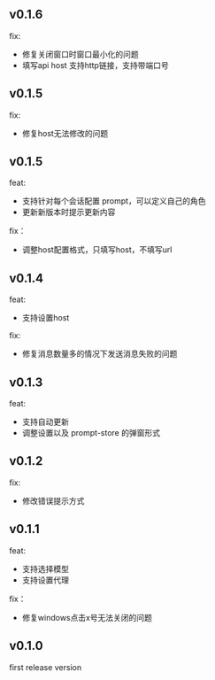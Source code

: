 ## v0.1.6
fix:
- 修复关闭窗口时窗口最小化的问题
- 填写api host 支持http链接，支持带端口号

## v0.1.5
fix:
- 修复host无法修改的问题


## v0.1.5

feat:
- 支持针对每个会话配置 prompt，可以定义自己的角色
- 更新新版本时提示更新内容

fix：
- 调整host配置格式，只填写host，不填写url


## v0.1.4

feat:
- 支持设置host

fix:
- 修复消息数量多的情况下发送消息失败的问题


## v0.1.3

feat:

- 支持自动更新
- 调整设置以及 prompt-store 的弹窗形式


## v0.1.2

fix:

- 修改错误提示方式

## v0.1.1

feat:

- 支持选择模型
- 支持设置代理

fix：

- 修复windows点击x号无法关闭的问题

## v0.1.0

first release version